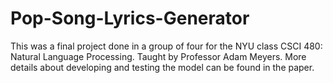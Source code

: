 # Pop-Song-Lyrics-Generator
This was a final project done in a group of four for the NYU class CSCI 480: Natural Language Processing. Taught by Professor Adam Meyers. More details about developing and testing the model can be found in the paper.
